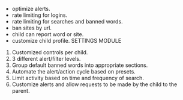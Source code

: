  - optimize alerts.
 - rate limiting for logins.
 - rate limiting for searches and banned words.
 - ban sites by url.
 - child can report word or site.
 - customize child profile.
SETTINGS MODULE
1. Customized controls per child.
2. 3 different alert/filter levels.
3. Group default banned words into appropriate sections.
4. Automate the alert/action cycle based on presets.
5. Limit activity based on time and frequency of search.
6. Customize alerts and allow requests to be made by the child to the parent.
